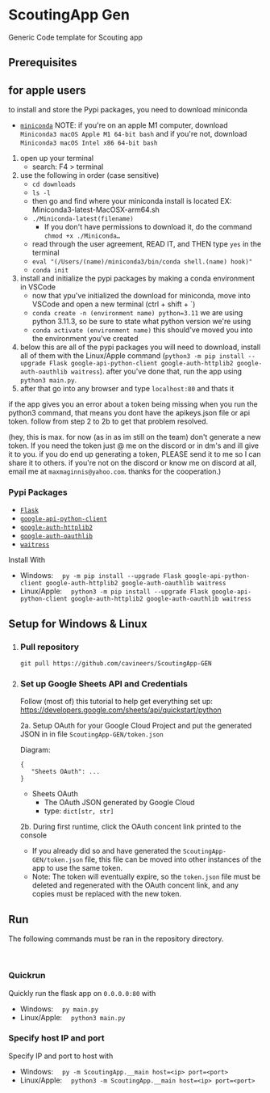 # ScoutingApp Gen
Generic Code template for Scouting app

## Prerequisites

## for apple users
to install and store the Pypi packages, you need to download miniconda
- [`miniconda`](https://docs.conda.io/projects/miniconda/en/latest/)
NOTE: if you're on an apple M1 computer, download `Miniconda3 macOS Apple M1 64-bit bash` and if you're not, download `Miniconda3 macOS Intel x86 64-bit bash`

1. open up your terminal
   - search: F4 > terminal
2. use the following in order (case sensitive)
   - `cd downloads`
   - `ls -l`
   - then go and find where your miniconda install is located EX: Miniconda3-latest-MacOSX-arm64.sh
   - `./Miniconda-latest(filename)`
        - If you don't have permissions to download it, do the command `chmod +x ./Miniconda…`
   - read through the user agreement, READ IT, and THEN type `yes` in the terminal
   - `eval "(/Users/(name)/miniconda3/bin/conda shell.(name) hook)"`
   - `conda init`
3. install and initialize the pypi packages by making a conda environment in VSCode
   - now that ypu've initialized the download for miniconda, move into VSCode and open a new terminal (ctrl + shift + `)
   - `conda create -n (environment name) python=3.11` we are using python 3.11.3, so be sure to state what python version we're using
   - `conda activate (environment name)` this should've moved you into the environment you've created
4. below this are all of the pypi packages you will need to download, install all of them with the Linux/Apple command (`python3 -m pip install --upgrade Flask google-api-python-client google-auth-httplib2 google-auth-oauthlib waitress`). after you've done that, run the app using `python3 main.py`.
5. after that go into any browser and type `localhost:80` and thats it

if the app gives you an error about a token being missing when you run the python3 command, that means you dont have the apikeys.json file or api token. follow from step 2 to 2b to get that problem resolved. 

(hey, this is max. for now (as in as im still on the team) don't generate a new token. If you need the token just @ me on the discord or in dm's and ill give it to you. if you do end up generating a token, PLEASE send it to me so I can share it to others. if you're not on the discord or know me on discord at all, email me at `maxmaginnis@yahoo.com`. thanks for the cooperation.)
   

### Pypi Packages
- [`Flask`](https://pypi.org/project/Flask)
- [`google-api-python-client`](https://pypi.org/project/google-api-python-client)
- [`google-auth-httplib2`](https://pypi.org/project/google-auth-httplib2)
- [`google-auth-oauthlib`](https://pypi.org/project/google-auth-oauthlib)
- [`waitress`](https://pypi.org/project/waitress)

Install With
- Windows:  &emsp;`py -m pip install --upgrade Flask google-api-python-client google-auth-httplib2 google-auth-oauthlib waitress`
- Linux/Apple: &emsp;`python3 -m pip install --upgrade Flask google-api-python-client google-auth-httplib2 google-auth-oauthlib waitress`

## Setup for Windows & Linux
1. ### Pull repository
   `git pull https://github.com/cavineers/ScoutingApp-GEN`
2. ### Set up Google Sheets API and Credentials
   Follow (most of) this tutorial to help get everything set up: https://developers.google.com/sheets/api/quickstart/python

   2a. Setup OAuth for your Google Cloud Project and put the generated JSON in in file `ScoutingApp-GEN/token.json`

      Diagram:
      ```
      {
         "Sheets OAuth": ...
      }
      ```
      - Sheets OAuth
          - The OAuth JSON generated by Google Cloud
          - type: `dict[str, str]`

   2b. During first runtime, click the OAuth concent link printed to the console
      - If you already did so and have generated the `ScoutingApp-GEN/token.json` file, this file can be moved into other instances of the app to use the same token.
      - Note: The token will eventually expire, so the `token.json` file must be deleted and regenerated with the OAuth concent link, and any copies must be replaced with the new token.

## Run
The following commands must be ran in the repository directory.

<br>

### Quickrun
Quickly run the flask app on `0.0.0.0:80` with
- Windows:  &emsp;`py main.py`
- Linux/Apple: &emsp;`python3 main.py`

### Specify host IP and port
Specify IP and port to host with
- Windows:  &emsp;`py -m ScoutingApp.__main host=<ip> port=<port>`
- Linux/Apple: &emsp;`python3 -m ScoutingApp.__main host=<ip> port=<port>`